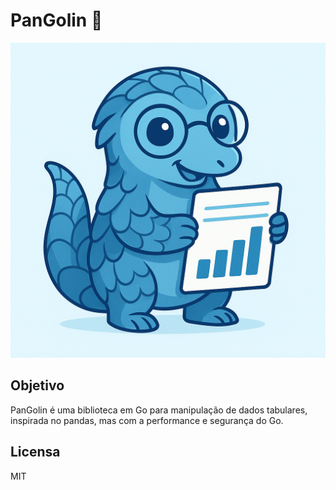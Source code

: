 # PanGolin 🐾

![image](./img/mascote.png)

## Objetivo

PanGolin é uma biblioteca em Go para manipulação de dados tabulares, inspirada no pandas, mas com a performance e segurança do Go.

## Licensa

MIT
